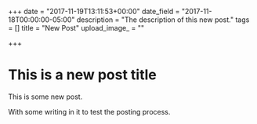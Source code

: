 +++
date = "2017-11-19T13:11:53+00:00"
date_field = "2017-11-18T00:00:00-05:00"
description = "The description of this new post."
tags = []
title = "New Post"
upload_image_ = ""

+++
# This is a new post title

This is some new post.

With some writing in it to test the posting process.